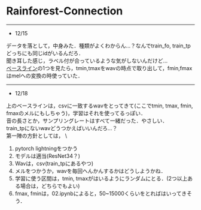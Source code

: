 # Rainforest-Connection


---
- 12/15

データを落として，中身みた．種類がよくわからん…？なんでtrain_fo, train_tpどっちにも同じidがいるんだろ． \
聞き耳した感じ，ラベル付が合っているような気がしないんだけど… \
[ベースライン](https://www.kaggle.com/fffrrt/all-in-one-rfcx-baseline-for-beginners)の1つを見たら，tmin,tmaxをwavの時点で取り出して，fmin,fmaxはmelへの変換の時使っていた．

---
- 12/18

上のベースラインは，csvに一致するwavをとってきて(ここでtmin, tmax, fmin, fmaxのメルにもしちゃう)，学習はそれを使ってるっぽい． \
音の長さとか，サンプリングレートはすべて一緒だった．やさしい． \
train_tpにないwavどうつかえばいいんだろ…？ \
第一陣の方針としては， \
1. pytorch lightningをつかう
2. モデルは適当(ResNet34？)
3. Wavは，csv(train_tpにあるやつ)
4. メルをつかうか，wavを毎回へんかんするかはどうしようかね．
5. 学習に使う区間は，tmin, tmaxがはいるようにランダムにとる．(2つ以上ある場合は，どちらでもよい)
6. fmax, fminは，02.ipynbによると，50~15000くらいをとればはいってきそう．
